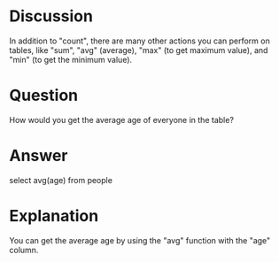 # Discussion

In addition to "count", there are many other actions you can perform on tables, like "sum", "avg" (average),
"max" (to get maximum value), and "min" (to get the minimum value).

# Question

How would you get the average age of everyone in the table?

# Answer

select avg(age) from people

# Explanation

You can get the average age by using the "avg" function with the "age" column.
